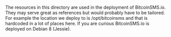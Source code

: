 The resources in this directory are used in the deployment of BitcoinSMS.io. They may serve great as references but would probably have to be tailored. For example the location we deploy to is /opt/bitcoinsms and that is hardcoded in a lot of places here. If you are curious BitcoinSMS.io is deployed on Debian 8 (Jessie).
